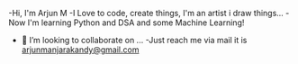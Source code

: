 -Hi, I'm Arjun M
-I Love to code, create things, I'm an artist i draw things...
-Now I'm learning Python and DSA and some Machine Learning!
- 💞️ I’m looking to collaborate on ...
-Just reach me via mail it is arjunmanjarakandy@gmail.com

<!---
ArjunM9/ArjunM9 is a ✨ special ✨ repository because its `README.md` (this file) appears on your GitHub profile.
You can click the Preview link to take a look at your changes.
--->
